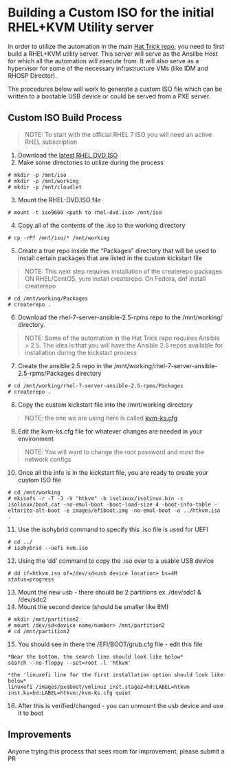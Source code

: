 # Building a Custom ISO for the initial RHEL+KVM Utility server

In order to utilize the automation in the main
[Hat Trick repo](https://github.com/redhat-kejones/hattrick), you need to first
build a RHEL+KVM utility server. This server will serve as the Ansilbe Host for
which all the automation will execute from. It will also serve as a hypervisor
for some of the necessary infrastructure VMs (like IDM and RHOSP Director).

The procedures below will work to generate a custom ISO file which can be
written to a bootable USB device or could be served from a PXE server.

## Custom ISO Build Process

> NOTE: To start with the official RHEL 7 ISO you will need an active
> RHEL subscription

1. Download the [latest RHEL DVD ISO](https://access.redhat.com/downloads/content/69/ver=/rhel---7/latest/x86_64/product-software)
2. Make some directories to utilize during the process
```
# mkdir -p /mnt/iso
# mkdir -p /mnt/working
# mkdir -p /mnt/cloudlet
```
3. Mount the RHEL-DVD.ISO file
```
# mount -t iso9660 <path to rhel-dvd.iso> /mnt/iso
```
4. Copy all of the contents of the .iso to the working directory
```
# cp -rPf /mnt/iso/* /mnt/working
```
5. Create a true repo inside the “Packages” directory that will be used to
install certain packages that are listed in the custom kickstart file
> NOTE: This next step requires installation of the createrepo packages
> ON RHEL/CentOS, yum install createrepo. On Fedora, dnf install createrepo
```
# cd /mnt/working/Packages
# createrepo .
```
6. Download the rhel-7-server-ansible-2.5-rpms repo to the /mnt/working/
directory.
> NOTE: Some of the automation in the Hat Trick repo requires Ansible > 2.5.
> The idea is that you will have the Ansible 2.5 repos available for installation
> during the kickstart process
7. Create the ansible 2.5 repo in the
/mnt/working/rhel-7-server-ansible-2.5-rpms/Packages directory
```
# cd /mnt/working/rhel-7-server-ansible-2.5-rpms/Packages
# createrepo .
```
8. Copy the custom kickstart file into the /mnt/working directory
> NOTE: the one we are using here is called
> [kvm-ks.cfg](https://github.com/redhat-kejones/hattrick/kvm-iso/kvm-ks.cfg)
9. Edit the kvm-ks.cfg file for whatever changes are needed in your environment
> NOTE: You will want to change the root password and most the network configs
10. Once all the info is in the kickstart file, you are ready to create your
custom ISO file
```
# cd /mnt/working
# mkisofs -r -T -J -V "htkvm" -b isolinux/isolinux.bin -c isolinux/boot.cat -no-emul-boot -boot-load-size 4 -boot-info-table -eltorito-alt-boot -e images/efiboot.img -no-emul-boot -o ../htkvm.iso .
```
11. Use the isohybrid command to specify this .iso file is used for UEFI
```
# cd ../
# isohybrid --uefi kvm.iso
```
12. Using the ‘dd’ command to copy the .iso over to a usable USB device
```
# dd if=htkvm.iso of=/dev/sd<usb device location> bs=4M status=progress
```
13. Mount the new usb - there should be 2 partitions ex. /dev/sdc1 & /dev/sdc2
14. Mount the second device (should be smaller like 8M)
```
# mkdir /mnt/partition2
# mount /dev/sd<device name/number> /mnt/partition2
# cd /mnt/partition2
```
15. You should see in there the /EFI/BOOT/grub.cfg file - edit this file
```
*Near the bottom, the search line should look like below*
search --no-floppy --set=root -l 'htkvm'

*the 'linuxefi line for the first installation option should look like below*
linuxefi /images/pxeboot/vmlinuz inst.stage2=hd:LABEL=htkvm inst.ks=hd:LABEL=htkvm:/kvm-ks.cfg quiet
```
16. After this is verified/changed - you can unmount the usb device
and use it to boot

## Improvements

Anyone trying this process that sees room for improvement, please submit a PR
